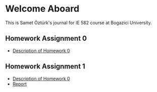 # Welcome Aboard

This is Samet Öztürk's journal for IE 582 course at Bogazici University.

## Homework Assignment 0
* [Description of Homework 0](hw0/IE582_Fall21_Homework_0.pdf)
## Homework Assignment 1
* [Description of Homework 0](hw1/IE582_Fall21_Homework_1.pdf)
* [Report](hw1/hw1.html)
